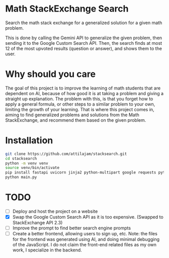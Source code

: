 # Math StackExchange Search
Search the math stack exchange for a generalized solution for a given math problem. 

This is done by calling the Gemini API to generalize the given problem, then sending it to the Google Custom Search API. Then, the search finds at most 12 of the most upvoted results (question or answer), and shows them to the user. 

# Why should you care
The goal of this project is to improve the learning of math students that are dependent on AI, because of how good it is at taking a problem and giving a straight up explanation. The problem with this, is that you forget how to apply a general formula, or other steps to a similar problem to your own, limiting the growth of your learning. That is where this project comes in, aiming to find generalized problems and solutions from the Math StackExchange, and recommend them based on the given problem.

# Installation
```bash
git clone https://github.com/attilajam/stacksearch.git
cd stacksearch
python -m venv venv
source venv/bin/activate 
pip install fastapi uvicorn jinja2 python-multipart google requests python-dotenv
python main.py
```

# TODO
- [ ] Deploy and host the project on a website
- [X] Swap the Google Custom Search API as it is too expensive. (Swapped to StackExchange API 2.3)
- [ ] Improve the prompt to find better search engine prompts
- [ ] Create a better frontend, allowing users to sign up, etc.
Note: the files for the frontend was generated using AI, and doing minimal debugging of the JavaScript. I do not claim the front-end related files as my own work, I specialize in the backend. 
